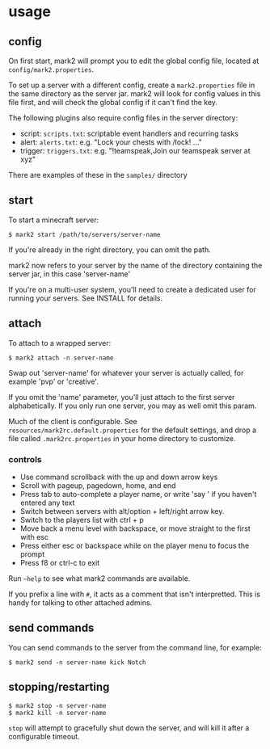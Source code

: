 # usage

## config

On first start, mark2 will prompt you to edit the global config file, located at `config/mark2.properties`.

To set up a server with a different config, create a `mark2.properties` file in the same directory as the server jar.
mark2 will look for config values in this file first, and will check the global config if it can't find the key.

The following plugins also require config files in the server directory:

* script: `scripts.txt`: scriptable event handlers and recurring tasks
* alert: `alerts.txt`: e.g. "Lock your chests with /lock! ..."
* trigger: `triggers.txt`: e.g. "!teamspeak,Join our teamspeak server at xyz"

There are examples of these in the `samples/` directory

## start

To start a minecraft server:

    $ mark2 start /path/to/servers/server-name

If you're already in the right directory, you can omit the path.

mark2 now refers to your server by the name of the directory containing the server jar, in this case 'server-name'

If you're on a multi-user system, you'll need to create a dedicated user for running your servers. See INSTALL for
details.

## attach

To attach to a wrapped server:

    $ mark2 attach -n server-name

Swap out 'server-name' for whatever your server is actually called, for example 'pvp' or 'creative'.

If you omit the 'name' parameter, you'll just attach to the first server alphabetically. If you only run one server, you
may as well omit this param.

Much of the client is configurable. See `resources/mark2rc.default.properties` for the default settings, and drop a file
called `.mark2rc.properties` in your home directory to customize.

### controls

* Use command scrollback with the up and down arrow keys
* Scroll with pageup, pagedown, home, and end
* Press tab to auto-complete a player name, or write 'say ' if you haven't entered any text
* Switch between servers with alt/option + left/right arrow key.
* Switch to the players list with ctrl + p
* Move back a menu level with backspace, or move straight to the first with esc
* Press either esc or backspace while on the player menu to focus the prompt
* Press f8 or ctrl-c to exit

Run `~help` to see what mark2 commands are available.

If you prefix a line with `#`, it acts as a comment that isn't interpretted. This is handy for talking to other attached
admins.

## send commands

You can send commands to the server from the command line, for example:

    $ mark2 send -n server-name kick Notch

## stopping/restarting

    $ mark2 stop -n server-name
    $ mark2 kill -n server-name

`stop` will attempt to gracefully shut down the server, and will kill it after a configurable timeout.

